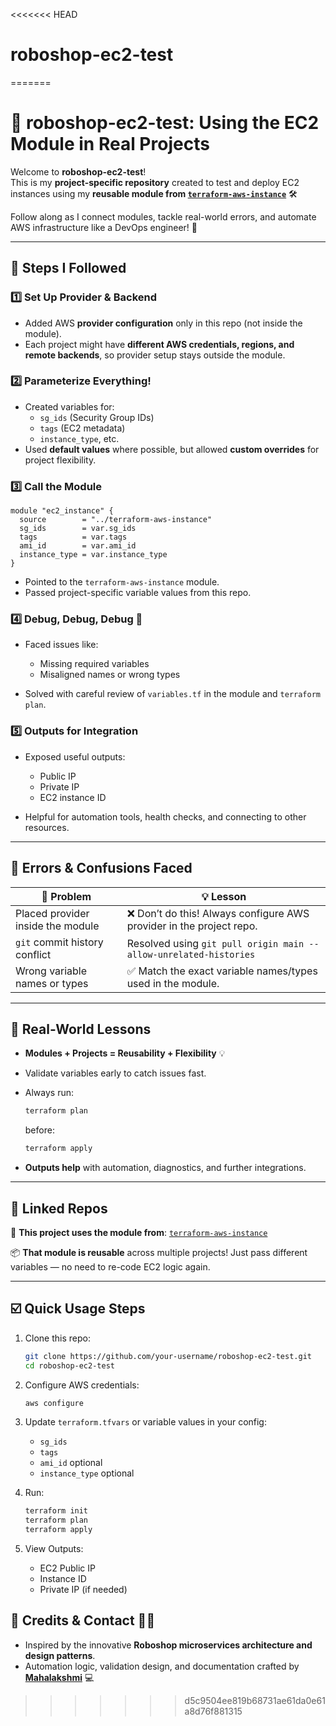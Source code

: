 <<<<<<< HEAD
# roboshop-ec2-test
=======

# 🤖 roboshop-ec2-test: Using the EC2 Module in Real Projects

Welcome to **roboshop-ec2-test**!  
This is my **project-specific repository** created to test and deploy EC2 instances using my **reusable module from [`terraform-aws-instance`](https://github.com/your-username/terraform-aws-instance)** 🛠️

Follow along as I connect modules, tackle real-world errors, and automate AWS infrastructure like a DevOps engineer! 🚀

---

## 🚦 Steps I Followed

### 1️⃣ Set Up Provider & Backend
- Added AWS **provider configuration** only in this repo (not inside the module).
- Each project might have **different AWS credentials, regions, and remote backends**, so provider setup stays outside the module.

### 2️⃣ Parameterize Everything!
- Created variables for:
  - `sg_ids` (Security Group IDs)
  - `tags` (EC2 metadata)
  - `instance_type`, etc.
- Used **default values** where possible, but allowed **custom overrides** for project flexibility.

### 3️⃣ Call the Module
```hcl
module "ec2_instance" {
  source        = "../terraform-aws-instance"
  sg_ids        = var.sg_ids
  tags          = var.tags
  ami_id        = var.ami_id
  instance_type = var.instance_type
}
````

* Pointed to the `terraform-aws-instance` module.
* Passed project-specific variable values from this repo.

### 4️⃣ Debug, Debug, Debug 🐞

* Faced issues like:

  * Missing required variables
  * Misaligned names or wrong types
* Solved with careful review of `variables.tf` in the module and `terraform plan`.

### 5️⃣ Outputs for Integration

* Exposed useful outputs:

  * Public IP
  * Private IP
  * EC2 instance ID
* Helpful for automation tools, health checks, and connecting to other resources.

---

## 🚧 Errors & Confusions Faced

| 🛑 Problem                        | 💡 Lesson                                                           |
| --------------------------------- | ------------------------------------------------------------------- |
| Placed provider inside the module | ❌ Don’t do this! Always configure AWS provider in the project repo. |
| `git` commit history conflict     | Resolved using `git pull origin main --allow-unrelated-histories`   |
| Wrong variable names or types     | ✅ Match the exact variable names/types used in the module.          |

---

## 🌈 Real-World Lessons

* **Modules + Projects = Reusability + Flexibility** 💡
* Validate variables early to catch issues fast.
* Always run:

  ```bash
  terraform plan
  ```

  before:

  ```bash
  terraform apply
  ```
* **Outputs help** with automation, diagnostics, and further integrations.

---

## 🔗 Linked Repos

🧩 **This project uses the module from**:
[`terraform-aws-instance`](https://github.com/your-username/terraform-aws-instance)

📦 **That module is reusable** across multiple projects!
Just pass different variables — no need to re-code EC2 logic again.

---

## ☑️ Quick Usage Steps

1. Clone this repo:

   ```bash
   git clone https://github.com/your-username/roboshop-ec2-test.git
   cd roboshop-ec2-test
   ```

2. Configure AWS credentials:

   ```bash
   aws configure
   ```

3. Update `terraform.tfvars` or variable values in your config:

   * `sg_ids`
   * `tags`
   * `ami_id` optional
   * `instance_type` optional 

4. Run:

   ```bash
   terraform init
   terraform plan
   terraform apply
   ```

5. View Outputs:

   * EC2 Public IP
   * Instance ID
   * Private IP (if needed)

## 🙏 Credits & Contact 💬🤗

- Inspired by the innovative **Roboshop microservices architecture and design patterns**.  
- Automation logic, validation design, and documentation crafted by [**Mahalakshmi**](https://github.com/MAHALAKSHMImahalakshmi) 💻
>>>>>>> d5c9504ee819b68731ae61da0e61a8d76f881315
